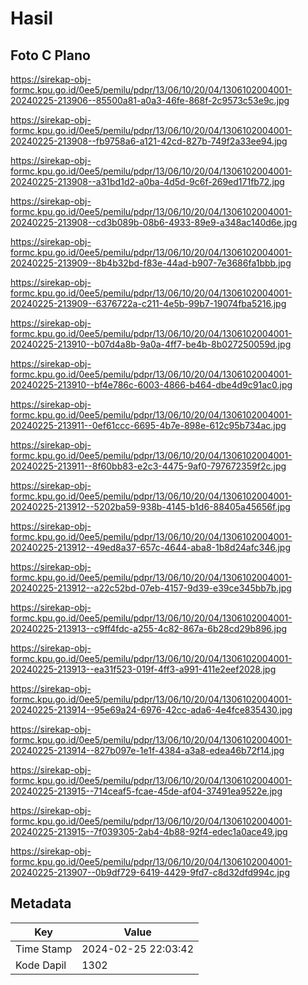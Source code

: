 # Hasil

## Foto C Plano

https://sirekap-obj-formc.kpu.go.id/0ee5/pemilu/pdpr/13/06/10/20/04/1306102004001-20240225-213906--85500a81-a0a3-46fe-868f-2c9573c53e9c.jpg

https://sirekap-obj-formc.kpu.go.id/0ee5/pemilu/pdpr/13/06/10/20/04/1306102004001-20240225-213908--fb9758a6-a121-42cd-827b-749f2a33ee94.jpg

https://sirekap-obj-formc.kpu.go.id/0ee5/pemilu/pdpr/13/06/10/20/04/1306102004001-20240225-213908--a31bd1d2-a0ba-4d5d-9c6f-269ed171fb72.jpg

https://sirekap-obj-formc.kpu.go.id/0ee5/pemilu/pdpr/13/06/10/20/04/1306102004001-20240225-213908--cd3b089b-08b6-4933-89e9-a348ac140d6e.jpg

https://sirekap-obj-formc.kpu.go.id/0ee5/pemilu/pdpr/13/06/10/20/04/1306102004001-20240225-213909--8b4b32bd-f83e-44ad-b907-7e3686fa1bbb.jpg

https://sirekap-obj-formc.kpu.go.id/0ee5/pemilu/pdpr/13/06/10/20/04/1306102004001-20240225-213909--6376722a-c211-4e5b-99b7-19074fba5216.jpg

https://sirekap-obj-formc.kpu.go.id/0ee5/pemilu/pdpr/13/06/10/20/04/1306102004001-20240225-213910--b07d4a8b-9a0a-4ff7-be4b-8b027250059d.jpg

https://sirekap-obj-formc.kpu.go.id/0ee5/pemilu/pdpr/13/06/10/20/04/1306102004001-20240225-213910--bf4e786c-6003-4866-b464-dbe4d9c91ac0.jpg

https://sirekap-obj-formc.kpu.go.id/0ee5/pemilu/pdpr/13/06/10/20/04/1306102004001-20240225-213911--0ef61ccc-6695-4b7e-898e-612c95b734ac.jpg

https://sirekap-obj-formc.kpu.go.id/0ee5/pemilu/pdpr/13/06/10/20/04/1306102004001-20240225-213911--8f60bb83-e2c3-4475-9af0-797672359f2c.jpg

https://sirekap-obj-formc.kpu.go.id/0ee5/pemilu/pdpr/13/06/10/20/04/1306102004001-20240225-213912--5202ba59-938b-4145-b1d6-88405a45656f.jpg

https://sirekap-obj-formc.kpu.go.id/0ee5/pemilu/pdpr/13/06/10/20/04/1306102004001-20240225-213912--49ed8a37-657c-4644-aba8-1b8d24afc346.jpg

https://sirekap-obj-formc.kpu.go.id/0ee5/pemilu/pdpr/13/06/10/20/04/1306102004001-20240225-213912--a22c52bd-07eb-4157-9d39-e39ce345bb7b.jpg

https://sirekap-obj-formc.kpu.go.id/0ee5/pemilu/pdpr/13/06/10/20/04/1306102004001-20240225-213913--c9ff4fdc-a255-4c82-867a-6b28cd29b896.jpg

https://sirekap-obj-formc.kpu.go.id/0ee5/pemilu/pdpr/13/06/10/20/04/1306102004001-20240225-213913--ea31f523-019f-4ff3-a991-411e2eef2028.jpg

https://sirekap-obj-formc.kpu.go.id/0ee5/pemilu/pdpr/13/06/10/20/04/1306102004001-20240225-213914--95e69a24-6976-42cc-ada6-4e4fce835430.jpg

https://sirekap-obj-formc.kpu.go.id/0ee5/pemilu/pdpr/13/06/10/20/04/1306102004001-20240225-213914--827b097e-1e1f-4384-a3a8-edea46b72f14.jpg

https://sirekap-obj-formc.kpu.go.id/0ee5/pemilu/pdpr/13/06/10/20/04/1306102004001-20240225-213915--714ceaf5-fcae-45de-af04-37491ea9522e.jpg

https://sirekap-obj-formc.kpu.go.id/0ee5/pemilu/pdpr/13/06/10/20/04/1306102004001-20240225-213915--7f039305-2ab4-4b88-92f4-edec1a0ace49.jpg

https://sirekap-obj-formc.kpu.go.id/0ee5/pemilu/pdpr/13/06/10/20/04/1306102004001-20240225-213907--0b9df729-6419-4429-9fd7-c8d32dfd994c.jpg


## Metadata

| Key        | Value               |
| ---------- | ------------------- |
| Time Stamp | 2024-02-25 22:03:42 |
| Kode Dapil | 1302                |




